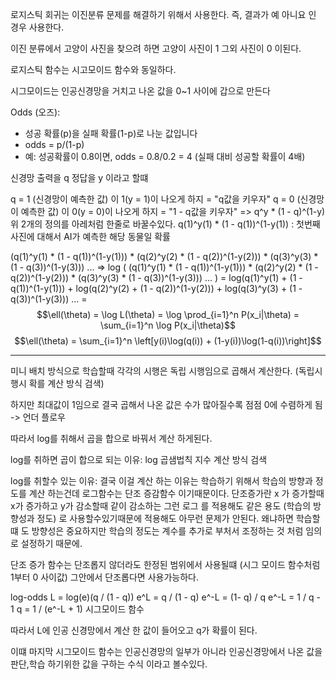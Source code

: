 로지스틱 회귀는 이진분류 문제를 해결하기 위해서 사용한다.
즉, 결과가 예 아니요 인 경우 사용한다.

이진 분류에서 고양이 사진을 찾으려 하면
고양이 사진이 1
그외 사진이 0 
이된다.

로지스틱 함수는 시고모이드 함수와 동일하다.

시그모이드는 인공신경망을 거치고 나온 값을 0~1 사이에 갑으로 만든다


Odds (오즈):

- 성공 확률(p)을 실패 확률(1-p)로 나눈 값입니다
- odds = p/(1-p)
- 예: 성공확률이 0.8이면, odds = 0.8/0.2 = 4 (실패 대비 성공할 확률이 4배)

신경망 출력을 q
정답을 y
이라고 할떄

q = 1 (신경망이 예측한 값) 이 1(y = 1)이 나오게 하지 = "q값을 키우자"
q = 0 (신경망이 예측한 값) 이 0(y = 0)이 나오게 하지 = "1 - q값을 키우자"
=> q^y * (1 - q)^(1-y)
위 2개의 정의를 아레처럼 한줄로 바꿀수있다.
 q(1)^y(1) * (1 - q(1))^(1-y(1)) : 첫번째 사진에 대해서 AI가 예측한 해당 동물일 확률

(q(1)^y(1) * (1 - q(1))^(1-y(1))) * (q(2)^y(2) * (1 - q(2))^(1-y(2))) * (q(3)^y(3) * (1 - q(3))^(1-y(3))) ...
=> log (
(q(1)^y(1) * (1 - q(1))^(1-y(1))) * (q(2)^y(2) * (1 - q(2))^(1-y(2))) * (q(3)^y(3) * (1 - q(3))^(1-y(3))) ...
)
\=  log(q(1)^y(1) + (1 - q(1))^(1-y(1))) + log(q(2)^y(2) + (1 - q(2))^(1-y(2))) + log(q(3)^y(3) + (1 - q(3))^(1-y(3))) ...
\=
$$\ell(\theta) = \log L(\theta) = \log \prod_{i=1}^n P(x_i|\theta) = \sum_{i=1}^n \log P(x_i|\theta)$$
$$\ell(\theta) = \sum_{i=1}^n \left[y(i)\log(q(i)) + (1-y(i))\log(1-q(i))\right]$$


---
미니 배치 방식으로 학습할때 각각의 시행은 독립 시행임으로
곱해서 계산한다. (독립시행시 확를 계산 방식 검색)

하지만 최대값이 1임으로  결국 곱해서 나온 값은 수가 많아질수록 점점 0에 수렴하게 됨
-> 언더 플로우

따라서 log를 취해서 곱을 합으로 바꿔서 계산 하게된다.

 log를 취하면 곱이 합으로 되는 이유: log 곱샘법칙 지수 계산 방식 검색

 log를 취할수 있는 이유: 결국 이걸 계산 하는 이유는 학습하기 위해서 학습의 방향과 정도를 계산 하는건데 로그함수는 단조 증감함수 이기때문이다.
 단조증가란 x 가 증가할때 x가 증가하고 y가 감소할때 같이 감소하는 
 그런 로그 를 적용해도 같은 용도 (학습의 방향성과 정도) 로 사용할수있기때문에 적용해도 아무런 문제가 안된다.
 왜냐하면 학습할떄 도 방향성은 중요하지만 학습의 정도는 계수를 추가로 부처서 조정하는 것 처럼 임의로 설정하기 때문에.

단조 증가 함수는 단조롭지 않더라도
한정된 범위에서 사용될떄 (시그 모이드 함수처럼 1부터 0 사이값)
그안에서 단조롭다면 사용가능하다.



log-odds 
L = log(e)(q / (1 - q)) 
e^L = q / (1 - q)
e^-L = (1- q) / q
e^-L = 1 / q - 1
q = 1 / (e^-L + 1)
시그모이드 함수

따라서 L에 인공 신경망에서 계산 한 값이 들어오고
q가 확률이 된다.

이떄 마지막 시그모이드 함수는 인공신경망의 일부가 아니라 
인공신경망에서 나온 값을 판단,학습 하기위한 값을 구하는 수식 이라고 볼수있다.

